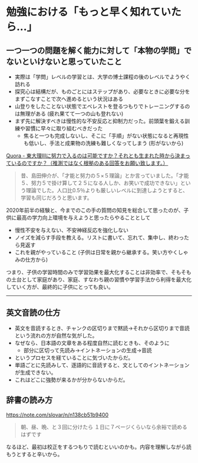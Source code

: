 # 勉強における「もっと早く知れていたら...」

## 一つ一つの問題を解く能力に対して「本物の学問」でないといけないと思っていたこと
* 実際は「学問」レベルの学習とは、大学の博士課程の後のレベルでようやく訪れる
* 探究心は結構だが、ものごとにはステップがあり、必要なときに必要な分をまずこなすことで次へ進めるという状況はある
* 山登りをしたことない状態でエベレストを登るつもりでトレーニングするのは無理がある (疲れ果てて一つの山も登れない)
* まず先に解決すべきは慢性的な不安反応と抑制力だった。前頭葉を鍛える訓練や習慣に早々に取り組むべきだった
  * 焦ると一つも完成しないし、そこに「手順」がない状態になると再現性も低いし、手法と成果物の洗練も難しくなってしまう (形がないから)

[Quora - 東大理Ⅲに努力で入るのは可能ですか？それとも生まれた時から決まっているのですか？（推測ではなく根拠のある回答をお願い致します。）](https://qr.ae/pNKY8b)
> 昔、島田伸介が、「才能と努力の５×５理論」とか言っていました。「才能５、努力５で掛け算して２５になる人しか、お笑いで成功できない」という理論でした。人口比0.5％よりも厳しいレベルに到達しようとすると、学習も同じだろうと思います。

2020年前半の経験と、今までのこの手の質問の知見を総合して思ったのが、子供に最高の学力向上環境を与えようと思ったらやることとして
* 慢性不安を与えない、不安神経反応を強化しない
* ノイズを減らす手段を教える。リストに書いて、忘れて、集中し、終わったら見返す
* これを親がやっていること (子供は日常を親から継承する。笑い方やくしゃみの仕方から)

つまり、子供の学習時間のみで学習効果を最大化することは非効率で、そもそもの土台として家庭があり、家庭、すなわち親の習慣や学習手法から利得を最大化していく方が、最終的に子供にとっても良い。

----

## 英文音読の仕方
* 英文を音読するとき、チャンクの区切りまで黙読→それから区切りまで音読という流れの方が自然な気がした。
* なぜなら、日本語の文章をある程度自然に読むときも、そのように
    * 部分に区切って先読み→イントネーションの生成→音読
* というプロセスを経ていることに気づいたからだ。
* 単語ごとに先読みして、逐語的に音読すると、文としてのイントネーションが生成できない。
* これはどこに強勢が来るかが分からないからだ。

## 辞書の読み方
https://note.com/slovar/n/n138cb51b9400
> 朝、昼、晩、と３回に分けたら
> １日に７ページくらいなら余裕で読めるはずです

なるほど、最初は校正をするつもりで読むといいのかも。内容を理解しながら読もうとすると辛いから。

